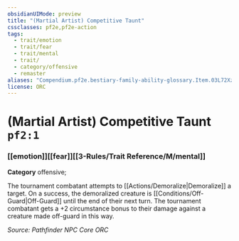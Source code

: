 ```yaml
---
obsidianUIMode: preview
title: "(Martial Artist) Competitive Taunt"
cssclasses: pf2e,pf2e-action
tags:
  - trait/emotion
  - trait/fear
  - trait/mental
  - trait/
  - category/offensive
  - remaster
aliases: "Compendium.pf2e.bestiary-family-ability-glossary.Item.03L72Xz3efBz7fSJ"
license: ORC
---
```

# (Martial Artist) Competitive Taunt `pf2:1`

### [[emotion]][[fear]][[3-Rules/Trait Reference/M/mental]]

**Category** offensive; 




The tournament combatant attempts to [[Actions/Demoralize|Demoralize]] a target. On a success, the demoralized creature is [[Conditions/Off-Guard|Off-Guard]] until the end of their next turn. The tournament combatant gets a +2 circumstance bonus to their damage against a creature made off-guard in this way.

*Source: Pathfinder NPC Core*
*ORC*